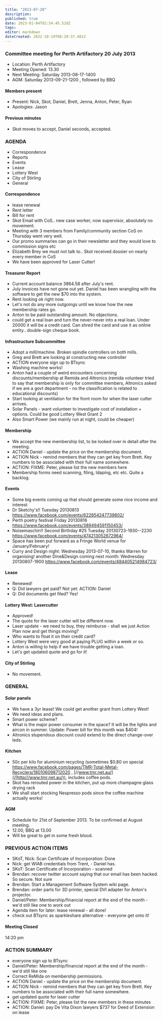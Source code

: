 ```yaml
---
title: "2013-07-20"
description: 
published: true
date: 2023-01-04T02:54:45.518Z
tags: 
editor: markdown
dateCreated: 2022-10-19T08:20:37.481Z
---
```


### Committee meeting for Perth Artifactory 20 July 2013

-   Location: Perth Artifactory
-   Meeting Opened: 13.30
-   Next Meeting: Saturday 2013-08-17-1400
-   AGM: Saturday 2013-09-21-1200 , followed by BBQ

#### Members present

-   Present: Nick, Skot, Daniel, Brett, Jenna, Anton, Peter, Ryan
-   Apologies: Jason

#### Previous minutes

-   Skot moves to accept, Daniel seconds, accepted.

### AGENDA

-   Correspondence
-   Reports
-   Events
-   Lease
-   Lottery West
-   City of Stirling
-   General

#### Correspondence

-   lease renewal
-   Rent letter
-   Bill for rent
-   Skot Email with CoS.. new case worker, now supervisor, absolutely no movement.
-   Meeting with 3 members from Family/community section CoS on Thursday went very well.
-   Our promo summaries can go in their newsletter and they would love to commission signs etc
-   Elizabeth Brey we must not talk to.. Skot received dossier on nearly every member in CoS
-   We have been approved for Laser Cutter!

#### Treasurer Report

-   Current account balance 3864.58 after July's rent.
-   July invoices have not gone out yet. Daniel has been wrangling with the software to get the new \$70 into the system.
-   Rent looking ok right now.
-   Let's not do any more outgoings until we know how the new membership rates go.
-   Anton to be paid outstanding amount. No objections.
-   could get a real loan and turn the never-never into a real loan. Under 20000 it will be a credit card. Can shred the card and use it as online entity.. double-sign cheque book.

#### Infrastructure Subcommittee

-   Adopt a mill/machine. Broken spindle controllers on both mills.
-   Greg and Brett are looking at constructing new controller
-   ACTION everyone sign up to BTsync
-   Washing machine works!
-   Anton had a couple of weird encounters concerning discounts/membership at Remida and Altronics (remida volunteer tried to say that membership is only for committee members, Altronics asked if we are a govt department - no the classification is related to educational discounts)
-   Start looking at ventilation for the front room for when the laser cutter arrives.
-   Solar Panels - want volunteer to investigate cost of installation + options. Could be good Lottery West Grant 2
-   Also Smart Power (we mainly run at night, could be cheaper)

#### Membership

-   We accept the new membership list, to be looked over in detail after the meeting.
-   ACTION Daniel - update the price on the membership document.
-   ACTION Nick - remind members that they can get key from Brett. Key numbers to be associated with their full name somewhere.
-   ACTION: FIXME: Peter, please list the new members here
-   Membership forms need scanning, filing, ldaping, etc etc. Quite a backlog.

#### Events

-   Some big events coming up that should generate some nice income and interest
-   Dr Sketchy's!! Tuesday 20130813 <https://www.facebook.com/events/622854247739802/>
-   Perth poetry festival Friday 20130816 <https://www.facebook.com/events/389494591150453/>
-   Noisemaschin!! Second Birthday \#25 Tuesday 20130723-1930--2230 <https://www.facebook.com/events/474213052672964/>
-   Space has been put forward as a Fringe World venue for January/February!
-   Curry and Design night: Wednesday 2013-07-10, thanks Warren for organising! another Dine&Design coming next month: Wednesday 20130807-1900 <https://www.facebook.com/events/484405214984723/>

#### Lease

-   Renewed!
-   Q: Did lawyers get paid? Not yet: ACTION: Daniel
-   Q: Did documents get filed? Yes!

#### Lottery West: Lasercutter

-   Approved!
-   The quote for the laser cutter will be different now.
-   Laser update - we need to buy, they reimburse - shall we just Action Plan now and get things moving?
-   Who wants to float it on their credit card?
-   Lottery West were very good at paying PLUG within a week or so.
-   Anton is willing to help if we have trouble getting a loan.
-   Let's get updated quote and go for it!

#### City of Stirling

-   No movement.

### GENERAL

#### Solar panels

-   We have a 3yr lease! We could get another grant from Lottery West!
-   We need ideas and plans.
-   Smart power scheme?
-   What is the major power consumer in the space? It will be the lights and aircon in summer. Update: Power bill for this month was \$404!
-   Altronics stupendous discount could extend to the direct change-over leds.

#### Kitchen

-   50c per kilo for aluminium recycling (sometimes \$0.80 on special <https://www.facebook.com/pages/TMR-Total-Metal-Recyclers/180106098712020> , [//www.tmr.net.au/](/[http///www.tmr.net.au/)), includes coffee pods.
-   Skot has rerouted power in the kitchen, put up more champagne glass drying rack
-   We shall start stocking Nespresso pods since the coffee machine actually works!

#### AGM

-   Schedule for 21st of September 2013. To be confirmed at August meeting.
-   12.00, BBQ at 13.00
-   Will be great to get in some fresh blood.

### PREVIOUS ACTION ITEMS

-   SKoT, Nick: Scan Certificate of Incorporation: Done
-   Nick: get WIAB credentials from Trent, - Daniel has.
-   SKoT: Scan Certificate of Incorporation - scanned
-   Brendan: recover twitter account saying that our email has been hacked. So secure. Not sure
-   Brendan: Start a Management Software System wiki page.
-   Brendan: order parts for 3D printer, special DVI adapter for Anton's projector.
-   Daniel/Peter: Membership/financial report at the end of the month - we'd still like one to work out
-   Agenda item for later: lease renewal - all done!
-   check out BTsync as sparkleshare alternative - everyone get onto it!

#### Meeting Closed

14:20 pm

### ACTION SUMMARY

-   everyone sign up to BTsync
-   Daniel/Peter: Membership/financial report at the end of the month - we'd still like one
-   Correct ReMida on membership permissions.
-   ACTION Daniel - update the price on the membership document.
-   ACTION Nick - remind members that they can get key from Brett. Key numbers to be associated with their full name somewhere.
-   get updated quote for laser cutter
-   ACTION: FIXME: Peter, please list the new members in these minutes
-   ACTION: Daniel: pay De Vita Dixon lawyers \$737 for Deed of Extension on lease
